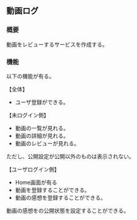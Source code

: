 ## 動画ログ

### 概要

動画をレビューするサービスを作成する。

### 機能

以下の機能が有る。

【全体】
- ユーザ登録ができる。

【未ログイン側】
- 動画の一覧が見れる。
- 動画の詳細が見れる。
- 動画のレビューが見れる。

ただし、公開設定が公開以外のものは表示されない。

【ユーザログイン側】
- Home画面が有る
- 動画を登録することができる。
- 動画の感想を登録することができる。

動画の感想をの公開状態を設定することができる。
